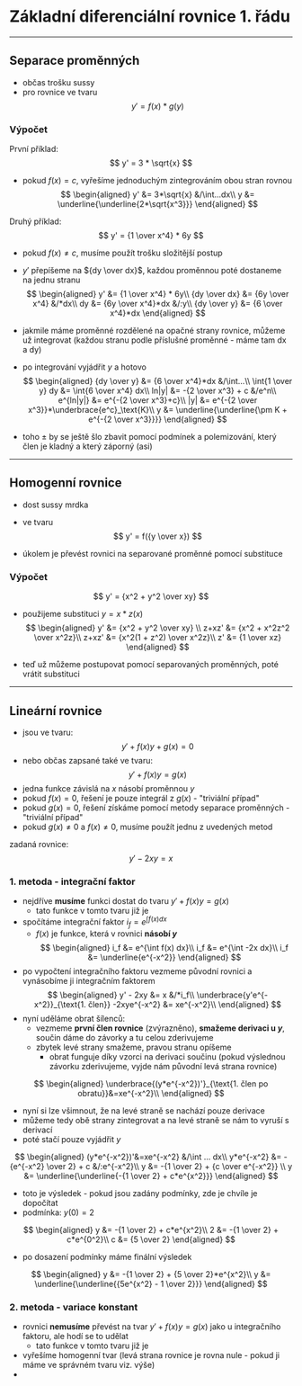 # Základní diferenciální rovnice 1. řádu
___

## Separace proměnných
- občas trošku sussy
- pro rovnice ve tvaru
$$
y' = f(x)*g(y)
$$
### Výpočet
První příklad:
$$
y' = 3 * \sqrt{x}
$$
- pokud $f(x) = c$, vyřešíme jednoduchým zintegrováním obou stran rovnou
$$
\begin{aligned}
y' &= 3*\sqrt{x} &/\int...dx\\
y &= \underline{\underline{2*\sqrt{x^3}}}
\end{aligned}
$$

Druhý příklad:
$$
y' = {1 \over x^4} * 6y
$$
- pokud $f(x)\neq c$, musíme použít trošku složitější postup
- $y'$ přepíšeme na ${dy \over dx}$, každou proměnnou poté dostaneme na jednu stranu 
$$
\begin{aligned}
y' &= {1 \over x^4} * 6y\\
{dy \over dx} &= {6y \over x^4} &/*dx\\
dy &= {6y \over x^4}*dx &/:y\\
{dy \over y} &= {6 \over x^4}*dx
\end{aligned}
$$

- jakmile máme proměnné rozdělené na opačné strany rovnice, můžeme už integrovat (každou stranu podle příslušné proměnné - máme tam dx a dy)
- po integrování vyjádřit $y$ a hotovo
$$
\begin{aligned}
{dy \over y} &= {6 \over x^4}*dx &/\int...\\
\int{1 \over y} dy &= \int{6 \over x^4} dx\\
ln|y| &= -{2 \over x^3} + c &/e^n\\
e^{ln|y|} &= e^{-{2 \over x^3}+c}\\
|y| &= e^{-{2 \over x^3}}*\underbrace{e^c}_\text{K}\\ 
y &= \underline{\underline{\pm K + e^{-{2 \over x^3}}}}
\end{aligned}
$$
- toho $\pm$ by se ještě šlo zbavit pomocí podmínek a polemizování, který člen je kladný a který záporný (asi)
___

## Homogenní rovnice

- dost sussy mrdka
- ve tvaru
$$
y' = f({y \over x})
$$

- úkolem je převést rovnici na separované proměnné pomocí substituce

### Výpočet
$$
    y' = {x^2 + y^2 \over xy}
$$

- použijeme substituci $y = x*z(x)$
$$
\begin{aligned}
    y' &= {x^2 + y^2 \over xy} \\
    z+xz' &= {x^2 + x^2z^2 \over x^2z}\\
    z+xz' &= {x^2(1 + z^2) \over x^2z}\\
    z' &= {1 \over xz}
\end{aligned}
$$

- teď už můžeme postupovat pomocí separovaných proměnných, poté vrátit substituci
___

## Lineární rovnice

- jsou ve tvaru:
$$y' + f(x)y + g(x) = 0$$
- nebo občas zapsané také ve tvaru:
$$y' + f(x)y = g(x)$$
- jedna funkce závislá na $x$ násobí proměnnou $y$
- pokud $f(x) = 0$, řešení je pouze integrál z $g(x)$ - "triviální případ"
- pokud $g(x) = 0$, řešení získáme pomocí metody separace proměnných - "triviální případ"
- pokud $g(x) \neq 0$ a $f(x) \neq 0$, musíme použít jednu z uvedených metod

zadaná rovnice:
$$
    y' - 2xy = x
$$

### 1. metoda - **integrační faktor**
- nejdříve **musíme** funkci dostat do tvaru $y' + f(x)y = g(x)$
    - tato funkce v tomto tvaru již je
- spočítáme integrační faktor $i_f = e^{\int f(x) dx}$
    - $f(x)$ je funkce, která v rovnici **násobí $y$**
$$
\begin{aligned}
i_f &= e^{\int f(x) dx}\\
i_f &= e^{\int -2x dx}\\
i_f &= \underline{e^{-x^2}}
\end{aligned}
$$
- po vypočtení integračního faktoru vezmeme původní rovnici a vynásobíme ji integračním faktorem
$$
\begin{aligned}
y' - 2xy &= x &/*i_f\\
\underbrace{y'e^{-x^2}}_{\text{1. člen}} -2xye^{-x^2} &= xe^{-x^2}\\
\end{aligned}
$$
- nyní uděláme obrat šílenců:
    - vezmeme **první člen rovnice** (zvýrazněno), **smažeme derivaci u $y$**, součin dáme do závorky a tu celou zderivujeme
    - zbytek levé strany smažeme, pravou stranu opíšeme
        - obrat funguje díky vzorci na derivaci součinu (pokud výslednou závorku zderivujeme, vyjde nám původní levá strana rovnice)

$$
\begin{aligned}
\underbrace{(y*e^{-x^2})'}_{\text{1. člen po obratu}}&=xe^{-x^2}\\
\end{aligned}
$$

- nyní si lze všimnout, že na levé straně se nachází pouze derivace
- můžeme tedy obě strany zintegrovat a na levé straně se nám to vyruší s derivací
- poté stačí pouze vyjádřit $y$

$$
\begin{aligned}
(y*e^{-x^2})'&=xe^{-x^2} &/\int ... dx\\
y*e^{-x^2} &= -{e^{-x^2} \over 2} + c &/:e^{-x^2}\\
y &= -{1 \over 2} + {c \over e^{-x^2}} \\
y &= \underline{\underline{-{1 \over 2} + c*e^{x^2}}}
\end{aligned}
$$

- toto je výsledek - pokud jsou zadány podmínky, zde je chvíle je dopočítat
- podmínka: $y(0) = 2$
    
$$
\begin{aligned}
y &= -{1 \over 2} + c*e^{x^2}\\
2 &= -{1 \over 2} + c*e^{0^2}\\
c &= {5 \over 2}
\end{aligned}
$$

- po dosazení podmínky máme finální výsledek

$$
\begin{aligned}
y &= -{1 \over 2} + {5 \over 2}*e^{x^2}\\
y &= \underline{\underline{{5e^{x^2} - 1 \over 2}}}
\end{aligned}
$$

### 2. metoda - **variace konstant**
- rovnici **nemusíme** převést na tvar $y' + f(x)y = g(x)$ jako u integračního faktoru, ale hodí se to udělat
    - tato funkce v tomto tvaru již je
- vyřešíme homogenní tvar (levá strana rovnice je rovna nule - pokud ji máme ve správném tvaru viz. výše)
- 
